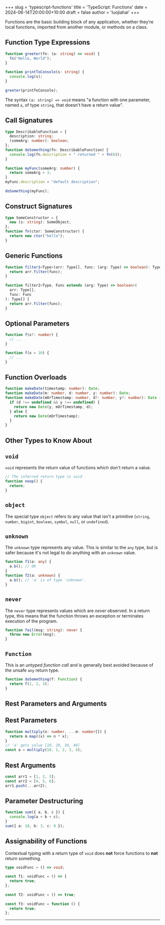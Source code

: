 +++
slug = 'typescript-functions'
title = 'TypeScript: Functions'
date = 2024-06-14T20:00:00+10:00
draft = false
author = 'luojiahai'
+++

Functions are the basic building block of any application, whether they’re local functions, imported from another
module, or methods on a class.

## Function Type Expressions

```typescript
function greeter(fn: (a: string) => void) {
  fn("Hello, World");
}
 
function printToConsole(s: string) {
  console.log(s);
}
 
greeter(printToConsole);
```

The syntax `(a: string) => void` means "a function with one parameter, named `a`, of type `string`, that doesn't have a
return value".

## Call Signatures

```typescript
type DescribableFunction = {
  description: string;
  (someArg: number): boolean;
};
function doSomething(fn: DescribableFunction) {
  console.log(fn.description + " returned " + fn(6));
}
 
function myFunc(someArg: number) {
  return someArg > 3;
}
myFunc.description = "default description";
 
doSomething(myFunc);
```

## Construct Signatures

```typescript
type SomeConstructor = {
  new (s: string): SomeObject;
};
function fn(ctor: SomeConstructor) {
  return new ctor("hello");
}
```

## Generic Functions

```typescript
function filter1<Type>(arr: Type[], func: (arg: Type) => boolean): Type[] {
  return arr.filter(func);
}
 
function filter2<Type, Func extends (arg: Type) => boolean>(
  arr: Type[],
  func: Func
): Type[] {
  return arr.filter(func);
}
```

## Optional Parameters

```typescript
function f(x?: number) {
  // ...
}
```

```typescript
function f(x = 10) {
  // ...
}
```

## Function Overloads

```typescript
function makeDate(timestamp: number): Date;
function makeDate(m: number, d: number, y: number): Date;
function makeDate(mOrTimestamp: number, d?: number, y?: number): Date {
  if (d !== undefined && y !== undefined) {
    return new Date(y, mOrTimestamp, d);
  } else {
    return new Date(mOrTimestamp);
  }
}
```

## Other Types to Know About

## `void`

`void` represents the return value of functions which don't return a value.

```typescript
// The inferred return type is void
function noop() {
  return;
}
```

## `object`

The special type `object` refers to any value that isn't a primitive (`string`, `number`, `bigint`, `boolean`, `symbol`,
`null`, or `undefined`).

## `unknown`

The `unknown` type represents any value. This is similar to the `any` type, but is safer because it's not legal to do
anything with an `unknown` value.

```typescript
function f1(a: any) {
  a.b(); // OK
}
function f2(a: unknown) {
  a.b(); // 'a' is of type 'unknown'.
}
```

## `never`

The `never` type represents values which are *never* observed. In a return type, this means that the function throws an
exception or terminates execution of the program.

```typescript
function fail(msg: string): never {
  throw new Error(msg);
}
```

## `Function`

This is an *untyped function call* and is generally best avoided because of the unsafe `any` return type.

```typescript
function doSomething(f: Function) {
  return f(1, 2, 3);
}
```

## Rest Parameters and Arguments

## Rest Parameters

```typescript
function multiply(n: number, ...m: number[]) {
  return m.map((x) => n * x);
}
// 'a' gets value [10, 20, 30, 40]
const a = multiply(10, 1, 2, 3, 4);
```

## Rest Arguments

```typescript
const arr1 = [1, 2, 3];
const arr2 = [4, 5, 6];
arr1.push(...arr2);
```

## Parameter Destructuring

```typescript
function sum({ a, b, c }) {
  console.log(a + b + c);
}
sum({ a: 10, b: 3, c: 9 });
```

## Assignability of Functions

Contextual typing with a return type of `void` does **not** force functions to **not** return something.

```typescript
type voidFunc = () => void;
 
const f1: voidFunc = () => {
  return true;
};
 
const f2: voidFunc = () => true;
 
const f3: voidFunc = function () {
  return true;
};
```

---
